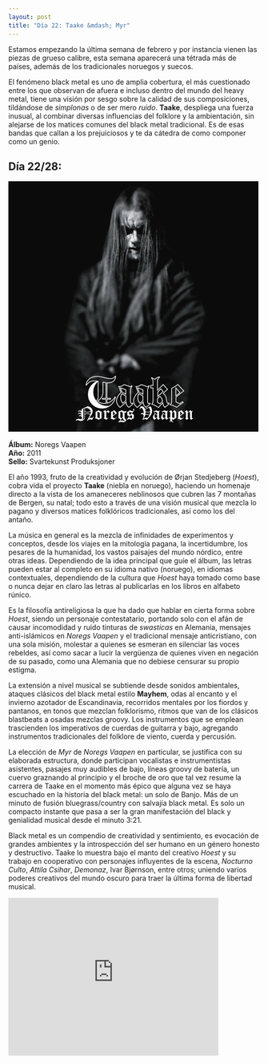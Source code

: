 ```yaml
---
layout: post
title: "Día 22: Taake &mdash; Myr"
---
```


Estamos empezando la última semana de febrero y por instancia vienen las piezas de grueso calibre, esta semana aparecerá una tétrada más de países, además de los tradicionales noruegos y suecos.

El fenómeno black metal es uno de amplia cobertura, el más cuestionado entre los que observan de afuera e incluso dentro del mundo del heavy metal, tiene una visión por sesgo sobre la calidad de sus composiciones, tildándose de *simplonas* o de ser mero *ruido*. **Taake**, despliega una fuerza inusual, al combinar diversas influencias del folklore y la ambientación, sin alejarse de los matices comunes del black metal tradicional. Es de esas bandas que callan a los prejuiciosos y te da cátedra de como componer como un genio.

<!-- more -->

## Día 22/28:

![Portada del Álbum](/images/taake-noregsvaapen.jpg)

**Álbum:** Noregs Vaapen  
**Año:** 2011  
**Sello:** Svartekunst Produksjoner  

El año 1993, fruto de la creatividad y evolución de Ørjan Stedjeberg (*Hoest*), cobra vida el proyecto **Taake** (niebla en noruego), haciendo un homenaje directo a la vista de los amaneceres neblinosos que cubren las 7 montañas de Bergen, su natal; todo esto a través de una visión musical que mezcla lo pagano y diversos matices folklóricos tradicionales, así como los del antaño.

La música en general es la mezcla de infinidades de experimentos y conceptos, desde los viajes en la mitología pagana, la incertidumbre, los pesares de la humanidad, los vastos paisajes del mundo nórdico, entre otras ideas. Dependiendo de la idea principal que guíe el álbum, las letras pueden estar al completo en su idioma nativo (noruego), en idiomas contextuales, dependiendo de la cultura que *Hoest* haya tomado como base o nunca dejar en claro las letras al publicarlas en los libros en alfabeto rúnico.

Es la filosofía antireligiosa la que ha dado que hablar en cierta forma sobre *Hoest*, siendo un personaje contestatario, portando solo con el afán de causar incomodidad y ruido tinturas de *swasticas* en Alemania, mensajes anti-islámicos en *Noregs Vaapen* y el tradicional mensaje anticristiano, con una sola misión, molestar a quienes se esmeran en silenciar las voces rebeldes, así como sacar a lucir la vergüenza de quienes viven en negación de su pasado, como una Alemania que no debiese censurar su propio estigma.

La extensión a nivel musical se subtiende desde sonidos ambientales, ataques clásicos del black metal estilo **Mayhem**, odas al encanto y el invierno azotador de Escandinavia, recorridos mentales por los fiordos y pantanos, en tonos que mezclan folklorismo, ritmos que van de los clásicos blastbeats a osadas mezclas groovy. Los instrumentos que se emplean trascienden los imperativos de cuerdas de guitarra y bajo, agregando instrumentos tradicionales del folklore de viento, cuerda y percusión.

La elección de *Myr* de *Noregs Vaapen* en particular, se justifica con su elaborada estructura, donde participan vocalistas e instrumentistas asistentes, pasajes muy audibles de bajo, líneas groovy de batería, un cuervo graznando al principio y el broche de oro que tal vez resume la carrera de Taake en el momento más épico que alguna vez se haya escuchado en la historia del black metal: un solo de Banjo. Más de un minuto de fusión bluegrass/country con salvajía black metal. Es solo un compacto instante que pasa a ser la gran manifestación del black y genialidad musical desde el minuto 3:21.

Black metal es un compendio de creatividad y sentimiento, es evocación de grandes ambientes y la introspección del ser humano en un género honesto y destructivo. Taake lo muestra bajo el manto del creativo *Hoest* y su trabajo en cooperativo con personajes influyentes de la escena, *Nocturno Culto*, *Attila Csihar*, *Demonaz*, Ivar Bjørnson, entre otros; uniendo varios poderes creativos del mundo oscuro para traer la última forma de libertad musical.

<iframe width="420" height="315" src="https://www.youtube.com/embed/g5spnQkLT6w" frameborder="0" allowfullscreen></iframe>